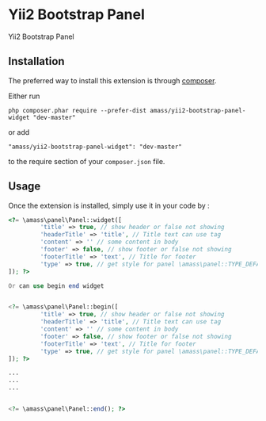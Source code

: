 Yii2 Bootstrap Panel
===================
Yii2 Bootstrap Panel

Installation
------------

The preferred way to install this extension is through [composer](http://getcomposer.org/download/).

Either run

```
php composer.phar require --prefer-dist amass/yii2-bootstrap-panel-widget "dev-master"
```

or add

```
"amass/yii2-bootstrap-panel-widget": "dev-master"
```

to the require section of your `composer.json` file.


Usage
-----

Once the extension is installed, simply use it in your code by  :


```php
<?= \amass\panel\Panel::widget([
         'title' => true, // show header or false not showing
         'headerTitle' => 'title', // Title text can use tag
         'content' => '' // some content in body
         'footer' => false, // show footer or false not showing
         'footerTitle' => 'text', // Title for footer
         'type' => true, // get style for panel \amass\panel::TYPE_DEFAULT  default
]); ?>

Or can use begin end widget


<?= \amass\panel\Panel::begin([
         'title' => true, // show header or false not showing
         'headerTitle' => 'title', // Title text can use tag
         'content' => '' // some content in body
         'footer' => false, // show footer or false not showing
         'footerTitle' => 'text', // Title for footer
         'type' => true, // get style for panel \amass\panel::TYPE_DEFAULT  default
]); ?>

...
...
...


<?= \amass\panel\Panel::end(); ?>